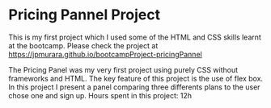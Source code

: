 # Pricing Pannel Project 

This is my first project which I used some of the HTML and CSS skills learnt at the bootcamp.
Please check the project at https://jpmurara.github.io/bootcampProject-pricingPannel

The Pricing Panel was my very first project using purely CSS without frameworks and HTML. The key feature of this project is the use of flex box. In this project I present a panel comparing three differents plans to the user chose one and sign up.
Hours spent in this project: 12h
